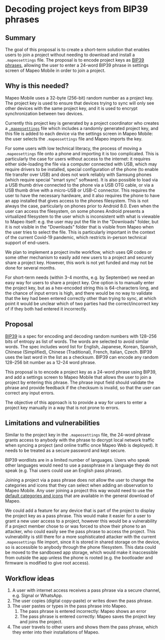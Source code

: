 # Decoding project keys from BIP39 phrases

## Summary

The goal of this proposal is to create a short-term solution that enables users
to join a project without needing to download and install a `.mapeosettings`
file. The proposal is to encode project keys as [BIP39
phrases](https://github.com/bitcoin/bips/blob/master/bip-0039.mediawiki),
allowing the user to enter a 24-word BIP39 phrase in settings screen of Mapeo
Mobile in order to join a project.

## Why is this needed?

Mapeo Mobile uses a 32-byte (256-bit) random number as a project key. The
project key is used to ensure that devices trying to sync will only see other
devices with the same project key, and it is used to encrypt synchronization
between two devices.

Currently this project key is generated by a project coordinator who creates a
[`.mapeosettings`](https://github.com/digidem/mapeo-settings-builder) file which
includes a randomly generated project key, and this file is added to each device
via the settings screen in Mapeo Mobile: the user selects the `.mapeosettings`
file and Mapeo imports the key.

For some users with low technical literacy, the process of moving a
`.mapeosettings` file onto a phone and importing it is too complicated. This is
particularly the case for users without access to the internet: it requires
either side-loading the file via a computer connected with USB, which may
require drivers to be installed, special configuration of the phone (to enable
file transfer over USB) and does not work reliably with Samsung phones (which
require special "smart sync" software). It is also possible to load via a USB
thumb drive connected to the phone via a USB OTG cable, or via a USB thumb drive
with a micro-USB or USB-C connector. This requires the user to have the
necessary hardware, and it also requires the phone to have an app installed that
gives access to the phones filesystem. This is not always the case, particularly
on phones prior to Android 8.0. Even when the user can access the filesystem, on
some phones Android presents a virtualized filesystem to the user which is
inconsistent with what is viewable to Mapeo itself: e.g. the user may put the
file in the "Downloads" folder, but it is not visible in the "Downloads" folder
that is visible from Mapeo when the user tries to select the file. This is
particularly important in the context of the current Covid-19 pandemic, which
restricts in-person technical support of end-users.

We plan to implement a project invite workflow, which uses QR codes or some
other mechanism to easily add new users to a project and securely share a
project key. However, this work is not yet funded and may not be done for
several months.

For short-term needs (within 3-4 months, e.g. by September) we need an easy way
for users to share a project key. One option is to manually enter the project
key, but as a hex-encoded string this is 64-characters long, and the chance of
input errors is high, and there would be no way to validate that the key had
been entered correctly other than trying to sync, at which point it would be
unclear which of two parties had the correct/incorrect key of if they both had
entered it incorrectly.

## Proposal

[BIP39](https://github.com/bitcoin/bips/blob/master/bip-0039.mediawiki) is a
spec for encoding and decoding random numbers with 128–256 bits of entropy as
list of words. The words are selected to avoid similar words. The spec includes
word list for English, Japanese, Korean, Spanish, Chinese (Simplified), Chinese
(Traditional), French, Italian, Czech. BIP39 uses the last word in the list as a
checksum. BIP39 can encode any random 128–256 bit number as a 12–24 word phrase.

This proposal is to encode a project key as a 24-word phrase using BIP39, and
add a settings screen to Mapeo Mobile that allows the user to join a project by
entering this phrase. The phrase input field should validate the phrase and
provide feedback if the checksum is invalid, so that the user can correct any
input errors.

The objective of this approach is to provide a way for users to enter a project
key manually in a way that is not prone to errors.

## Limitations and vulnerabilities

Similar to the project key in the `.mapeosettings` file, the 24-word phrase
grants access to anybody with the phrase to decrypt local network traffic when
syncing a project (and online traffic once Mapeo Web is deployed). It needs to
be treated as a secure password and kept secure.

BIP39 wordlists are in a limited number of languages. Users who speak other
languages would need to use a passphrase in a language they do not speak (e.g.
Thai users could use an English pass phrase).

Joining a project via a pass phrase does not allow the user to change the
categories and icons that they can select when adding an observation to Mapeo
Mobile. Any user joining a project this way would need to use the [default
categories and icons](https://github.com/digidem/mapeo-default-config) that are
available in the general download of Mapeo.

We could add a feature for any device that is part of the project to display the
project key as a pass phrase. This would make it easier for a user to grant a
new user access to a project, however this would be a vulnerability if a project
member chose to or was forced to show their phone to an attacker, who could
easily see the pass phrase to access the project. This vulnerability is still
there for a more sophisticated attacker with the current `.mapeosettings` file
import, since it is stored in shared storage on the device, so is accessible to
anybody through the phone filesystem. This data could be moved to the sandboxed
app storage, which would make it inaccessible from outside the app unless the
phone is rooted (e.g. the bootloader and firmware is modified to give root
access).

## Workflow ideas

1. A user with internet access receives a pass phrase via a secure channel, e.g.
   Signal or WhatsApp.
2. The user copies (digital copy-paste) or writes down the pass phrase.
3. The user pastes or types in the pass phrase into Mapeo.
    1. The pass phrase is entered incorrectly: Mapeo shows an error
    2. The pass phrase is entered correctly: Mapeo saves the project key and
       joins the project.
4. The user travels to other users and shows them the pass phrase, which they
   enter into their installations of Mapeo.
